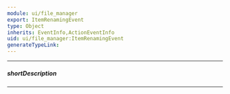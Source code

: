 ```yaml
---
module: ui/file_manager
export: ItemRenamingEvent
type: Object
inherits: EventInfo,ActionEventInfo
uid: ui/file_manager:ItemRenamingEvent
generateTypeLink: 
---
```

---
##### shortDescription
<!-- Description goes here -->

---
<!-- Description goes here -->